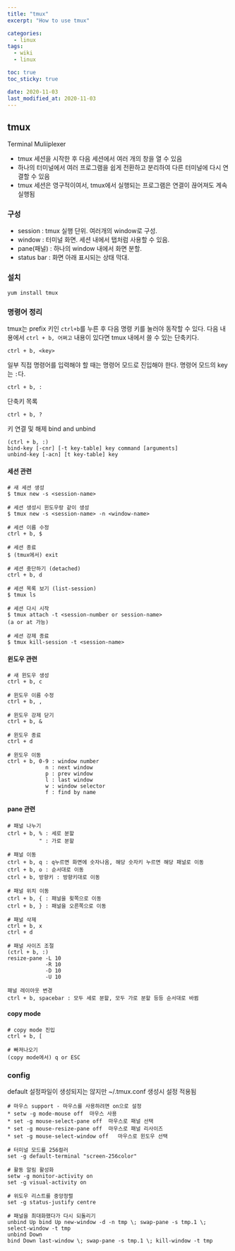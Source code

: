 ```yaml
---
title: "tmux"
excerpt: "How to use tmux"

categories:
  - linux
tags:
  - wiki
  - linux

toc: true
toc_sticky: true

date: 2020-11-03
last_modified_at: 2020-11-03
---
```


## tmux
Terminal Muliiplexer
-   tmux 세션을 시작한 후 다음 세션에서 여러 개의 창을 열 수 있음
-   하나의 터미널에서 여러 프로그램을 쉽게 전환하고 분리하여 다른 터미널에 다시 연결할 수 있음
-   tmux 세션은 영구적이여서, tmux에서 실행되는 프로그램은 연결이 끊어져도 계속 실행됨

### 구성
-   session : tmux 실행 단위. 여러개의 window로 구성.
-   window : 터미널 화면. 세션 내에서 탭처럼 사용할 수 있음.
-   pane(패널) : 하나의 window 내에서 화면 분할.
-   status bar : 화면 아래 표시되는 상태 막대.

### 설치
`yum install tmux`

### 명령어 정리
tmux는 prefix 키인  `ctrl+b`를 누른 후 다음 명령 키를 눌러야 동작할 수 있다. 다음 내용에서  `ctrl + b, 어쩌고`  내용이 있다면 tmux 내에서 쓸 수 있는 단축키다.

```text
ctrl + b, <key>
```

일부 직접 명령어를 입력해야 할 때는 명령어 모드로 진입해야 한다. 명령어 모드의 key는  `:`다.

```text
ctrl + b, :
```

단축키 목록
```text
ctrl + b, ?
```

키 연결 및 해제 bind and unbind
```
(ctrl + b, :)
bind-key [-cnr] [-t key-table] key command [arguments]
unbind-key [-acn] [t key-table] key
```

#### 세션 관련
```text
# 새 세션 생성
$ tmux new -s <session-name>

# 세션 생성시 윈도우랑 같이 생성
$ tmux new -s <session-name> -n <window-name>

# 세션 이름 수정
ctrl + b, $

# 세션 종료
$ (tmux에서) exit

# 세션 중단하기 (detached)
ctrl + b, d

# 세션 목록 보기 (list-session)
$ tmux ls

# 세션 다시 시작
$ tmux attach -t <session-number or session-name>
(a or at 가능)

# 세션 강제 종료
$ tmux kill-session -t <session-name>
```

#### 윈도우 관련
```text
# 새 윈도우 생성
ctrl + b, c

# 윈도우 이름 수정
ctrl + b, ,

# 윈도우 강제 닫기
ctrl + b, &

# 윈도우 종료
ctrl + d

# 윈도우 이동
ctrl + b, 0-9 : window number
            n : next window
            p : prev window
            l : last window
            w : window selector
            f : find by name
```

#### pane 관련
```text
# 패널 나누기
ctrl + b, % : 세로 분할
          " : 가로 분할

# 패널 이동
ctrl + b, q : q누르면 화면에 숫자나옴, 해당 숫자키 누르면 해당 패널로 이동
ctrl + b, o : 순서대로 이동
ctrl + b, 방향키 : 방향키대로 이동

# 패널 위치 이동
ctrl + b, { : 패널을 욎쪽으로 이동
ctrl + b, } : 패널을 오른쪽으로 이동

# 패널 삭제
ctrl + b, x
ctrl + d

# 패널 사이즈 조절
(ctrl + b, :)
resize-pane -L 10
            -R 10
            -D 10
            -U 10

패널 레이아웃 변경
ctrl + b, spacebar : 모두 세로 분할, 모두 가로 분할 등등 순서대로 바뀜
```

#### copy mode
```text
# copy mode 진입
ctrl + b, [

# 빠져나오기
(copy mode에서) q or ESC
```

### config
default 설정파일이 생성되지는 않지만
~/.tmux.conf 생성시 설정 적용됨
```
# 마우스 support - 마우스를 사용하려면 on으로 설정
* setw -g mode-mouse off  마우스 사용
* set -g mouse-select-pane off  마우스로 패널 선택
* set -g mouse-resize-pane off  마우스로 패널 리사이즈
* set -g mouse-select-window off   마우스로 윈도우 선택

# 터미널 모드를 256컬러
set -g default-terminal "screen-256color"

# 활동 알림 활성화
setw -g monitor-activity on
set -g visual-activity on

# 위도우 리스트를 중앙정렬
set -g status-justify centre

# 패널을 최대화했다가 다시 되돌리기
unbind Up bind Up new-window -d -n tmp \; swap-pane -s tmp.1 \; select-window -t tmp
unbind Down
bind Down last-window \; swap-pane -s tmp.1 \; kill-window -t tmp
```
